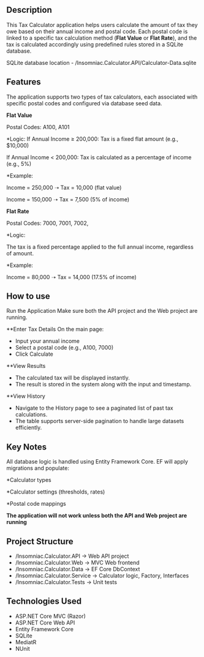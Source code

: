 ﻿## Description

This Tax Calculator application helps users calculate the amount of tax they owe based on their annual income and postal code. 
Each postal code is linked to a specific tax calculation method (**Flat Value** or **Flat Rate**), 
and the tax is calculated accordingly using predefined rules stored in a SQLite database.

SQLite database location - /Insomniac.Calculator.API/Calculator-Data.sqlite

## Features

The application supports two types of tax calculators, 
each associated with specific postal codes and configured via database seed data. 

**Flat Value**

Postal Codes: A100, A101

*Logic:
If Annual Income ≥ 200,000:
	Tax is a fixed flat amount (e.g., $10,000)

If Annual Income < 200,000:
	Tax is calculated as a percentage of income (e.g., 5%)
	
*Example:

Income = 250,000 ➝ Tax = 10,000 (flat value)

Income = 150,000 ➝ Tax = 7,500 (5% of income)

**Flat Rate**

Postal Codes: 7000, 7001, 7002,

*Logic:

The tax is a fixed percentage applied to the full annual income, regardless of amount.

*Example:

Income = 80,000 ➝ Tax = 14,000 (17.5% of income)

## How to use

Run the Application
Make sure both the API project and the Web project are running.

**Enter Tax Details
On the main page:

 - Input your annual income
 - Select a postal code (e.g., A100, 7000)
 - Click Calculate

**View Results
 - The calculated tax will be displayed instantly.
 - The result is stored in the system along with the input and timestamp.

**View History
 - Navigate to the History page to see a paginated list of past tax calculations.
 - The table supports server-side pagination to handle large datasets efficiently.

## Key Notes

All database logic is handled using Entity Framework Core.
EF will apply migrations and populate:

*Calculator types

*Calculator settings (thresholds, rates)

*Postal code mappings

**The application will not work unless both the API and Web project are running**

## Project Structure

- /Insomniac.Calculator.API       → Web API project
- /Insomniac.Calculator.Web       → MVC Web frontend
- /Insomniac.Calculator.Data      → EF Core DbContext
- /Insomniac.Calculator.Service   → Calculator logic, Factory, Interfaces
- /Insomniac.Calculator.Tests     → Unit tests

## Technologies Used

- ASP.NET Core MVC (Razor)
- ASP.NET Core Web API
- Entity Framework Core
- SQLite
- MediatR
- NUnit



